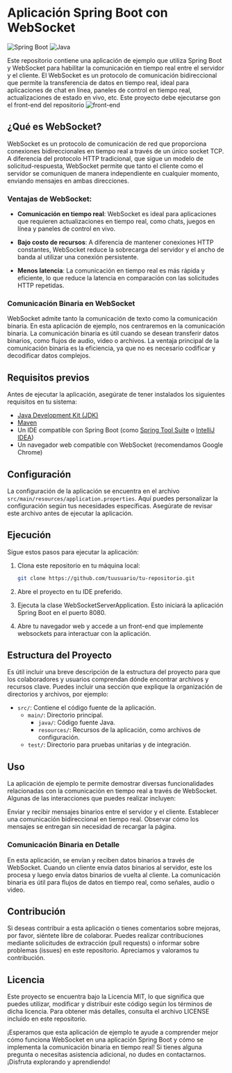 # Aplicación Spring Boot con WebSocket

![Spring Boot](https://img.shields.io/badge/Spring%20Boot-2.5.4-brightgreen)
![Java](https://img.shields.io/badge/Java-17-orange)

Este repositorio contiene una aplicación de ejemplo que utiliza Spring Boot y WebSocket para habilitar la comunicación en tiempo real entre el servidor y el cliente. El WebSocket es un protocolo de comunicación bidireccional que permite la transferencia de datos en tiempo real, ideal para aplicaciones de chat en línea, paneles de control en tiempo real, actualizaciones de estado en vivo, etc. Este proyecto debe ejecutarse gon el front-end del repositorio ![front-end](https://github.com/alvaro-salazar/binary-websocket-front)

## ¿Qué es WebSocket?

WebSocket es un protocolo de comunicación de red que proporciona conexiones bidireccionales en tiempo real a través de un único socket TCP. A diferencia del protocolo HTTP tradicional, que sigue un modelo de solicitud-respuesta, WebSocket permite que tanto el cliente como el servidor se comuniquen de manera independiente en cualquier momento, enviando mensajes en ambas direcciones.

### Ventajas de WebSocket:

- **Comunicación en tiempo real**: WebSocket es ideal para aplicaciones que requieren actualizaciones en tiempo real, como chats, juegos en línea y paneles de control en vivo.

- **Bajo costo de recursos**: A diferencia de mantener conexiones HTTP constantes, WebSocket reduce la sobrecarga del servidor y el ancho de banda al utilizar una conexión persistente.

- **Menos latencia**: La comunicación en tiempo real es más rápida y eficiente, lo que reduce la latencia en comparación con las solicitudes HTTP repetidas.

### Comunicación Binaria en WebSocket

WebSocket admite tanto la comunicación de texto como la comunicación binaria. En esta aplicación de ejemplo, nos centraremos en la comunicación binaria. La comunicación binaria es útil cuando se desean transferir datos binarios, como flujos de audio, video o archivos. La ventaja principal de la comunicación binaria es la eficiencia, ya que no es necesario codificar y decodificar datos complejos.

## Requisitos previos

Antes de ejecutar la aplicación, asegúrate de tener instalados los siguientes requisitos en tu sistema:

- [Java Development Kit (JDK)](https://www.oracle.com/java/technologies/javase-downloads.html)
- [Maven](https://maven.apache.org/download.cgi)
- Un IDE compatible con Spring Boot (como [Spring Tool Suite](https://spring.io/tools) o [IntelliJ IDEA](https://www.jetbrains.com/idea/))
- Un navegador web compatible con WebSocket (recomendamos Google Chrome)

## Configuración

La configuración de la aplicación se encuentra en el archivo `src/main/resources/application.properties`. Aquí puedes personalizar la configuración según tus necesidades específicas. Asegúrate de revisar este archivo antes de ejecutar la aplicación.

## Ejecución

Sigue estos pasos para ejecutar la aplicación:

1. Clona este repositorio en tu máquina local:

   ```bash
   git clone https://github.com/tuusuario/tu-repositorio.git

2. Abre el proyecto en tu IDE preferido.

3. Ejecuta la clase WebSocketServerApplication. Esto iniciará la aplicación Spring Boot en el puerto 8080.

4. Abre tu navegador web y accede a un front-end que implemente websockets para interactuar con la aplicación.

## Estructura del Proyecto

Es útil incluir una breve descripción de la estructura del proyecto para que los colaboradores y usuarios comprendan dónde encontrar archivos y recursos clave. Puedes incluir una sección que explique la organización de directorios y archivos, por ejemplo:


- `src/`: Contiene el código fuente de la aplicación.
    - `main/`: Directorio principal.
        - `java/`: Código fuente Java.
        - `resources/`: Recursos de la aplicación, como archivos de configuración.
    - `test/`: Directorio para pruebas unitarias y de integración.


## Uso
La aplicación de ejemplo te permite demostrar diversas funcionalidades relacionadas con la comunicación en tiempo real a través de WebSocket. Algunas de las interacciones que puedes realizar incluyen:

Enviar y recibir mensajes binarios entre el servidor y el cliente.
Establecer una comunicación bidireccional en tiempo real.
Observar cómo los mensajes se entregan sin necesidad de recargar la página.

### Comunicación Binaria en Detalle

En esta aplicación, se envían y reciben datos binarios a través de WebSocket. Cuando un cliente envía datos binarios al servidor, este los procesa y luego envía datos binarios de vuelta al cliente. La comunicación binaria es útil para flujos de datos en tiempo real, como señales, audio o video.




## Contribución
Si deseas contribuir a esta aplicación o tienes comentarios sobre mejoras, por favor, siéntete libre de colaborar. Puedes realizar contribuciones mediante solicitudes de extracción (pull requests) o informar sobre problemas (issues) en este repositorio. Apreciamos y valoramos tu contribución.

## Licencia
Este proyecto se encuentra bajo la Licencia MIT, lo que significa que puedes utilizar, modificar y distribuir este código según los términos de dicha licencia. Para obtener más detalles, consulta el archivo LICENSE incluido en este repositorio.

¡Esperamos que esta aplicación de ejemplo te ayude a comprender mejor cómo funciona WebSocket en una aplicación Spring Boot y cómo se implementa la comunicación binaria en tiempo real! Si tienes alguna pregunta o necesitas asistencia adicional, no dudes en contactarnos. ¡Disfruta explorando y aprendiendo!

